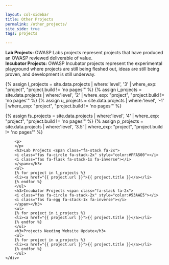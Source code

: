 ```yaml
---

layout: col-sidebar
title: Other Projects
permalink: /other_projects/
site_side: true
tags: projects

---
```


<strong>Lab Projects:</strong> OWASP Labs projects represent projects that have produced an OWASP reviewed deliverable of value.<br>
<strong>Incubator Projects:</strong> OWASP Incubator projects represent the experimental playground where projects are still being fleshed out, ideas are still being proven, and development is still underway.

{% assign l_projects = site.data.projects | where:'level', '3' | where_exp: "project", "project.build != 'no pages'" %}
{% assign i_projects = site.data.projects | where:'level', '2' | where_exp: "project", "project.build != 'no pages'" %}
{% assign u_projects = site.data.projects | where:'level', '-1' | where_exp: "project", "project.build != 'no pages'" %}

<div id="project-list-level" class='project-list'>
        {% assign fs_projects = site.data.projects | where:'level', '4' | where_exp: "project", "project.build != 'no pages'" %}
        {% assign p_projects = site.data.projects | where:'level', '3.5' | where_exp: "project", "project.build != 'no pages'" %}
        
        <p>
        </p>
        <h3>Lab Projects <span class="fa-stack fa-2x">
        <i class="fas fa-circle fa-stack-2x" style="color:#FFA500"></i>
        <i class="fas fa-flask fa-stack-1x fa-inverse"></i>
        </span></h3>
        <ul>
        {% for project in l_projects %}
        <li><a href="{{ project.url }}">{{ project.title }}</a></li>
        {% endfor %}
        </ul>
        <h3>Incubator Projects <span class="fa-stack fa-2x">
        <i class="fas fa-circle fa-stack-2x" style="color:#53AAE5"></i>
        <i class="fas fa-egg fa-stack-1x fa-inverse"></i>
        </span></h3>
        <ul>
        {% for project in i_projects %}
        <li><a href="{{ project.url }}">{{ project.title }}</a></li>
        {% endfor %}
        </ul>
        <h3>Projects Needing Website Update</h3>
        <ul>
        {% for project in u_projects %}
        <li><a href="{{ project.url }}">{{ project.title }}</a></li>
        {% endfor %}
        </ul>
    </div>
